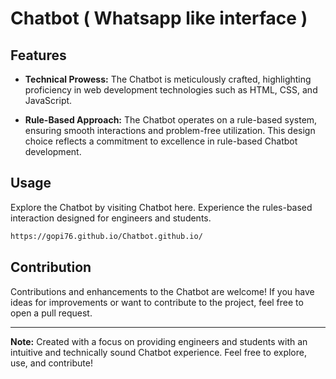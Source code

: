 # Chatbot ( Whatsapp like interface )

## Features

- **Technical Prowess:** The Chatbot is meticulously crafted, highlighting proficiency in web development technologies such as HTML, CSS, and JavaScript.

- **Rule-Based Approach:** The Chatbot operates on a rule-based system, ensuring smooth interactions and problem-free utilization. This design choice reflects a commitment to excellence in rule-based Chatbot development.

## Usage

Explore the Chatbot by visiting Chatbot here. Experience the rules-based interaction designed for engineers and students.
```bash
https://gopi76.github.io/Chatbot.github.io/
```

## Contribution

Contributions and enhancements to the Chatbot are welcome! If you have ideas for improvements or want to contribute to the project, feel free to open a pull request.


---

**Note:** Created with a focus on providing engineers and students with an intuitive and technically sound Chatbot experience. Feel free to explore, use, and contribute!
